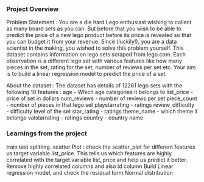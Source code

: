 ### Project Overview

 Problem Statement :
You are a die hard Lego enthusiast wishing to collect as many board sets as you can. But before that you wish to be able to predict the price of a new lego product before its price is revealed so that you can budget it from your revenue. Since (luckily!), you are a data scientist in the making, you wished to solve this problem yourself. This dataset contains information on lego sets scraped from lego.com. Each observation is a different lego set with various features like how many pieces in the set, rating for the set, number of reviews per set etc. Your aim is to build a linear regression model to predict the price of a set.

About the dataset :
The dataset has details of 12261 lego sets with the following 10 features :
age - Which age categories it belongs to
list_price - price of set in dollars
num_reviews - number of reviews per set
piece_count - number of pieces in that lego set
playstarrating - ratings
review_difficulty - difficulty level of the set
star_rating - ratings
theme_name - which theme it belongs
valstarrating - ratings
country - country name


### Learnings from the project

 train test splitting. 
scatter Plot : check the scatter_plot for different features vs target variable list_price. This tells us which features are highly correlated with the target variable list_price and help us predict it better.
Remove highly correlated columns and also Id column
Build Linear regression model, and check the residual form Normal distribution



